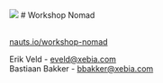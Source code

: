 <img src="http://cdn.nauts.io/img/cargonaut.svg" class="header">
# Workshop Nomad

<br>[nauts.io/workshop-nomad](http://nauts.io/workshop-nomad)

Erik Veld - [eveld@xebia.com](mailto:eveld@xebia.com)   
Bastiaan Bakker - [bbakker@xebia.com](bbakker@xebia.com)
